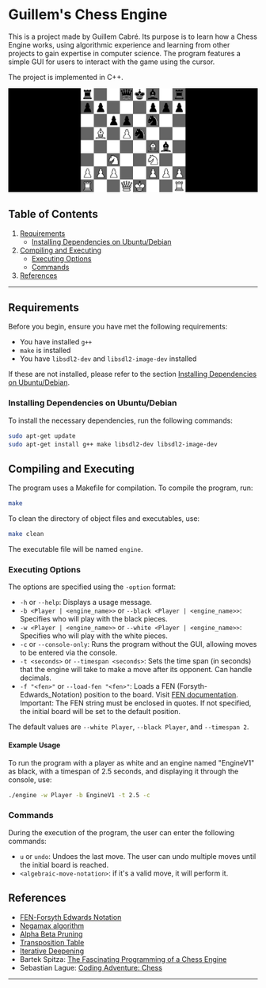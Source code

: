 # Guillem's Chess Engine

This is a project made by Guillem Cabré. Its purpose is to learn how a Chess Engine works, using algorithmic experience and learning from other projects to gain expertise in computer science. The program features a simple GUI for users to interact with the game using the cursor.

The project is implemented in C++.

![Intro Image](https://github.com/Willyllem88/images/blob/main/intro.png)

## Table of Contents

1. [Requirements](#requirements)
    - [Installing Dependencies on Ubuntu/Debian](#installing-dependencies-on-ubuntudebian)
2. [Compiling and Executing](#compiling-and-executing)
    - [Executing Options](#executing-options)
    - [Commands](#commands)
3. [References](#references)

---

## Requirements

Before you begin, ensure you have met the following requirements:
* You have installed `g++`
* `make` is installed
* You have `libsdl2-dev` and `libsdl2-image-dev` installed

If these are not installed, please refer to the section [Installing Dependencies on Ubuntu/Debian](#installing-dependencies-on-ubuntudebian).

### Installing Dependencies on Ubuntu/Debian

To install the necessary dependencies, run the following commands:

```sh
sudo apt-get update
sudo apt-get install g++ make libsdl2-dev libsdl2-image-dev
```

## Compiling and Executing

The program uses a Makefile for compilation. To compile the program, run:

```sh
make
```

To clean the directory of object files and executables, use:

```sh
make clean
```

The executable file will be named `engine`.

### Executing Options

The options are specified using the `-option` format:
* `-h` or `--help`: Displays a usage message.
* `-b <Player | <engine_name>>` or `--black <Player | <engine_name>>`: Specifies who will play with the black pieces.
* `-w <Player | <engine_name>>` or `--white <Player | <engine_name>>`: Specifies who will play with the white pieces.
* `-c` or `--console-only`: Runs the program without the GUI, allowing moves to be entered via the console.
* `-t <seconds>` or `--timespan <seconds>`: Sets the time span (in seconds) that the engine will take to make a move after its opponent. Can handle decimals.
* `-f "<fen>"` or `--load-fen "<fen>"`: Loads a FEN (Forsyth-Edwards_Notation) position to the board. Visit [FEN documentation](https://www.chess.com/terms/fen-chess). Important: The FEN string must be enclosed in quotes. If not specified, the initial board will be set to the default position.

The default values are `--white Player`, `--black Player`, and `--timespan 2`.

#### Example Usage

To run the program with a player as white and an engine named "EngineV1" as black, with a timespan of 2.5 seconds, and displaying it through the console, use:

```sh
./engine -w Player -b EngineV1 -t 2.5 -c
```

### Commands

During the execution of the program, the user can enter the following commands:
* `u` or `undo`: Undoes the last move. The user can undo multiple moves until the initial board is reached.
* `<algebraic-move-notation>`: if it's a valid move, it will perform it.

## References

* [FEN-Forsyth Edwards Notation](https://en.wikipedia.org/wiki/Forsyth%E2%80%93Edwards_Notation)
* [Negamax algorithm](https://www.chessprogramming.org/Negamax)
* [Alpha Beta Pruning](https://www.chessprogramming.org/Alpha-Beta)
* [Transposition Table](https://en.wikipedia.org/wiki/Transposition_table)
* [Iterative Deepening](https://en.wikipedia.org/wiki/Iterative_deepening_depth-first_search)
* Bartek Spitza: [The Fascinating Programming of a Chess Engine](https://youtu.be/w4FFX_otR-4?si=0K_oibyMV4wW9HrT)
* Sebastian Lague: [Coding Adventure: Chess](https://youtu.be/U4ogK0MIzqk?si=jJONHwy9YOQYsrb2)

---